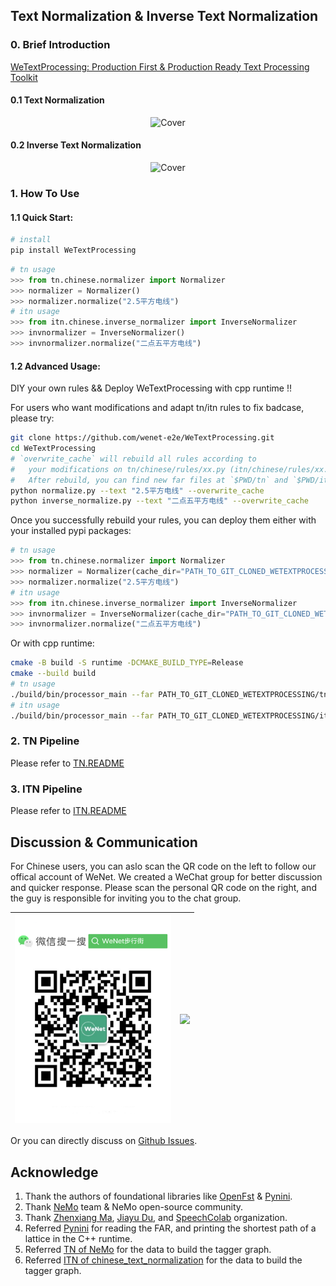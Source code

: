## Text Normalization & Inverse Text Normalization

### 0. Brief Introduction

[WeTextProcessing: Production First & Production Ready Text Processing Toolkit](https://mp.weixin.qq.com/s/q_11lck78qcjylHCi6wVsQ)

#### 0.1 Text Normalization

<div align=center><img src="https://user-images.githubusercontent.com/13466943/193439861-acfba531-13d1-4fca-b2f2-6e47fc10f195.png" alt="Cover" width="50%"/></div>

#### 0.2 Inverse Text Normalization

<div align=center><img src="https://user-images.githubusercontent.com/13466943/193439870-634c44a3-bd62-4311-bcf2-1427758d5f62.png" alt="Cover" width="50%"/></div>

### 1. How To Use

#### 1.1 Quick Start:
```bash
# install
pip install WeTextProcessing
```

```py
# tn usage
>>> from tn.chinese.normalizer import Normalizer
>>> normalizer = Normalizer()
>>> normalizer.normalize("2.5平方电线")
# itn usage
>>> from itn.chinese.inverse_normalizer import InverseNormalizer
>>> invnormalizer = InverseNormalizer()
>>> invnormalizer.normalize("二点五平方电线")
```

#### 1.2 Advanced Usage:

DIY your own rules && Deploy WeTextProcessing with cpp runtime !!

For users who want modifications and adapt tn/itn rules to fix badcase, please try:

``` bash
git clone https://github.com/wenet-e2e/WeTextProcessing.git
cd WeTextProcessing
# `overwrite_cache` will rebuild all rules according to
#   your modifications on tn/chinese/rules/xx.py (itn/chinese/rules/xx.py).
#   After rebuild, you can find new far files at `$PWD/tn` and `$PWD/itn`.
python normalize.py --text "2.5平方电线" --overwrite_cache
python inverse_normalize.py --text "二点五平方电线" --overwrite_cache
```

Once you successfully rebuild your rules, you can deploy them either with your installed pypi packages:

```py
# tn usage
>>> from tn.chinese.normalizer import Normalizer
>>> normalizer = Normalizer(cache_dir="PATH_TO_GIT_CLONED_WETEXTPROCESSING/tn")
>>> normalizer.normalize("2.5平方电线")
# itn usage
>>> from itn.chinese.inverse_normalizer import InverseNormalizer
>>> invnormalizer = InverseNormalizer(cache_dir="PATH_TO_GIT_CLONED_WETEXTPROCESSING/itn")
>>> invnormalizer.normalize("二点五平方电线")
```

Or with cpp runtime:

```bash
cmake -B build -S runtime -DCMAKE_BUILD_TYPE=Release
cmake --build build
# tn usage
./build/bin/processor_main --far PATH_TO_GIT_CLONED_WETEXTPROCESSING/tn/zh_tn_normalizer.far --text "2.5平方电线"
# itn usage
./build/bin/processor_main --far PATH_TO_GIT_CLONED_WETEXTPROCESSING/itn/zh_itn_normalizer.far --text "二点五平方电线"
```

### 2. TN Pipeline

Please refer to [TN.README](tn/README.md)

### 3. ITN Pipeline

Please refer to [ITN.README](itn/README.md)

## Discussion & Communication

For Chinese users, you can aslo scan the QR code on the left to follow our offical account of WeNet.
We created a WeChat group for better discussion and quicker response.
Please scan the personal QR code on the right, and the guy is responsible for inviting you to the chat group.

| <img src="https://github.com/robin1001/qr/blob/master/wenet.jpeg" width="250px"> | <img src="https://user-images.githubusercontent.com/13466943/203046432-f637180e-4c87-40cc-be05-ce48c65dd1ef.jpg" width="250px"> |
| ---- | ---- |

Or you can directly discuss on [Github Issues](https://github.com/wenet-e2e/WeTextProcessing/issues).

## Acknowledge

1. Thank the authors of foundational libraries like [OpenFst](https://www.openfst.org/twiki/bin/view/FST/WebHome) & [Pynini](https://www.openfst.org/twiki/bin/view/GRM/Pynini).
3. Thank [NeMo](https://github.com/NVIDIA/NeMo) team & NeMo open-source community.
2. Thank [Zhenxiang Ma](https://github.com/mzxcpp), [Jiayu Du](https://github.com/dophist), and [SpeechColab](https://github.com/SpeechColab) organization.
3. Referred [Pynini](https://github.com/kylebgorman/pynini) for reading the FAR, and printing the shortest path of a lattice in the C++ runtime.
4. Referred [TN of NeMo](https://github.com/NVIDIA/NeMo/tree/main/nemo_text_processing/text_normalization/zh) for the data to build the tagger graph.
5. Referred [ITN of chinese_text_normalization](https://github.com/speechio/chinese_text_normalization/tree/master/thrax/src/cn) for the data to build the tagger graph.

